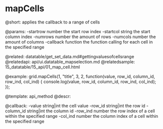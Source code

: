 mapCells
=============

@short:
	applies the callback to a range of cells

@params:
-startrow    number    the start row index
-startcol    string    the start column index
-numrows    number    the amount of rows
-numcols    number    the amount of columns
-callback    function    the function calling for each cell in the specified range

@related:
	datatable/get_set_data.md#gettingvaluesofcellsrange
@relatedapi:
 api/ui.datatable_mapselection.md
@relatedsample:
 15_datatable/15_api/01_map_cell.html

@example:
grid.mapCells(1, "title", 3, 2, function(value, row_id, column_id, row_ind, col_ind) {
    console.log(value, row_id, column_id, row_ind, col_ind);
});

@template:	api_method
@descr: 

@callback:
-value    string|int    the cell value
-row_id    string|int    the row id
-column_id    string|int    the column id
-row_ind    number    the row index of a cell within the specified range
-col_ind    number    the column index of a cell within the specified range

